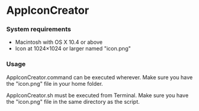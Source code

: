 # AppIconCreator

### System requirements

* Macintosh with OS X 10.4 or above
* Icon at 1024×1024 or larger named "icon.png"

### Usage

AppIconCreator.command can be executed wherever.
Make sure you have the "icon.png" file in your home folder. 

AppIconCreator.sh must be executed from Terminal.
Make sure you have the "icon.png" file in the same directory as the script.
